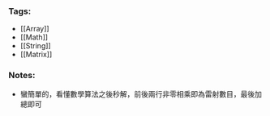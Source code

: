 ### Tags:
- [[Array]]
- [[Math]]
- [[String]]
- [[Matrix]]
### Notes:
- 蠻簡單的，看懂數學算法之後秒解，前後兩行非零相乘即為雷射數目，最後加總即可

